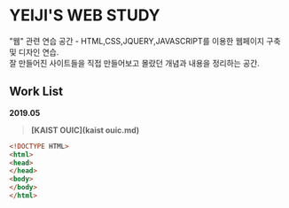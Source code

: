 # YEIJI'S WEB STUDY
"웹" 관련 연습 공간 - HTML,CSS,JQUERY,JAVASCRIPT를 이용한 웹페이지 구축 및 디자인 연습.  
잘 만들어진 사이트들을 직접 만들어보고 몰랐던 개념과 내용을 정리하는 공간.


## Work List

**2019.05**
> **[KAIST OUIC](kaist ouic.md)**

```html
<!DOCTYPE HTML>
<html>
<head>
</head>
<body>
</body>
</html>
```
